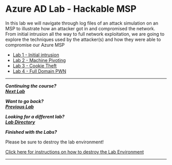 # Azure AD Lab - Hackable MSP

In this lab we will navigate through log files of an attack simulation on an MSP to illustrate how an attacker got in and compromised the network. From initial intrusion all the way to full network exploitation, we are going to explore the techniques used by the attacker(s) and how they were able to compromise our Azure MSP

* [Lab 1 - Initial intrusion](./azure_logs.md)
* [Lab 2 - Machine Pivoting](./ws_3_security_logs.md)
* [Lab 3 - Cookie Theft](./cookie_theft.md)
* [Lab 4 - Full Domain PWN](./rmm_takeover.md)


***                                                                 
<b><i>Continuing the course? </br>[Next Lab](/IntroClassFiles/Tools/IntroClass/AZURE-MSP-WRITEUP-main/azure_logs.md)</i></b>

<b><i>Want to go back? </br>[Previous Lab](/IntroClassFiles/Tools/IntroClass/PingCastle.md)</i></b>

<b><i>Looking for a different lab? </br>[Lab Directory](/IntroClassFiles/navigation.md)</i></b>

***Finished with the Labs?***

Please be sure to destroy the lab environment!

[Click here for instructions on how to destroy the Lab Environment](/IntroClassFiles/Tools/IntroClass/LabDestruction/labdestruction.md)

---
